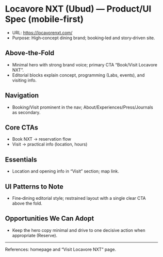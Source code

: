 # Locavore NXT (Ubud) — Product/UI Spec (mobile‑first)

- URL: https://locavorenxt.com/
- Purpose: High‑concept dining brand; booking‑led and story‑driven site.

## Above‑the‑Fold
- Minimal hero with strong brand voice; primary CTA “Book/Visit Locavore NXT”.
- Editorial blocks explain concept, programming (Labs, events), and visiting info.

## Navigation
- Booking/Visit prominent in the nav; About/Experiences/Press/Journals as secondary.

## Core CTAs
- Book NXT → reservation flow
- Visit → practical info (location, hours)

## Essentials
- Location and opening info in “Visit” section; map link.

## UI Patterns to Note
- Fine‑dining editorial style; restrained layout with a single clear CTA above the fold.

## Opportunities We Can Adopt
- Keep the hero copy minimal and drive to one decisive action when appropriate (Reserve).

---
References: homepage and “Visit Locavore NXT” page.
